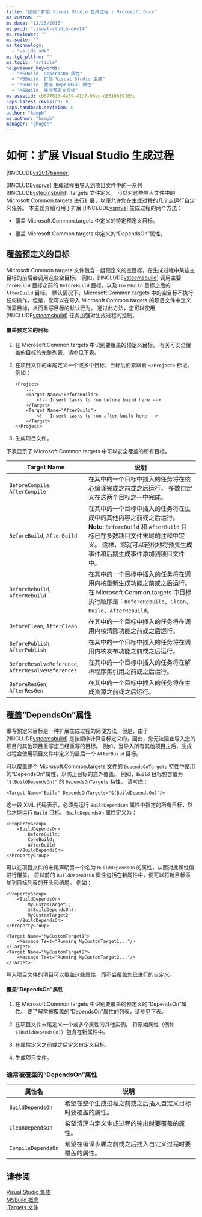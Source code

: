 ```yaml
---
title: "如何：扩展 Visual Studio 生成过程 | Microsoft Docs"
ms.custom: ""
ms.date: "12/15/2016"
ms.prod: "visual-studio-dev14"
ms.reviewer: ""
ms.suite: ""
ms.technology: 
  - "vs-ide-sdk"
ms.tgt_pltfrm: ""
ms.topic: "article"
helpviewer_keywords: 
  - "MSBuild, DependsOn 属性"
  - "MSBuild, 扩展 Visual Studio 生成"
  - "MSBuild, 重写 DependsOn 属性"
  - "MSBuild, 重写预定义目标"
ms.assetid: cb077613-4a59-41b7-96ec-d8516689163c
caps.latest.revision: 8
caps.handback.revision: 8
author: "kempb"
ms.author: "kempb"
manager: "ghogen"
---
```

# 如何：扩展 Visual Studio 生成过程
[!INCLUDE[vs2017banner](../code-quality/includes/vs2017banner.md)]

[!INCLUDE[vsprvs](../code-quality/includes/vsprvs_md.md)] 生成过程由导入到项目文件中的一系列 [!INCLUDE[vstecmsbuild](../extensibility/internals/includes/vstecmsbuild_md.md)] .targets 文件定义。  可以对这些导入文件中的 Microsoft.Common.targets 进行扩展，以便允许您在生成过程的几个点运行自定义任务。  本主题介绍可用于扩展 [!INCLUDE[vsprvs](../code-quality/includes/vsprvs_md.md)] 生成过程的两个方法：  
  
-   覆盖 Microsoft.Common.targets 中定义的特定预定义目标。  
  
-   覆盖 Microsoft.Common.targets 中定义的“DependsOn”属性。  
  
## 覆盖预定义的目标  
 Microsoft.Common.targets 文件包含一组预定义的空目标，在生成过程中某些主目标的前后会调用这些空目标。  例如，[!INCLUDE[vstecmsbuild](../extensibility/internals/includes/vstecmsbuild_md.md)] 调用主要 `CoreBuild` 目标之前的 `BeforeBuild` 目标，以及 `CoreBuild` 目标之后的 `AfterBuild` 目标。  默认情况下，Microsoft.Common.targets 中的空目标不执行任何操作，但是，您可以在导入 Microsoft.Common.targets 的项目文件中定义所需目标，从而重写目标的默认行为。  通过此方法，您可以使用 [!INCLUDE[vstecmsbuild](../extensibility/internals/includes/vstecmsbuild_md.md)] 任务加强对生成过程的控制。  
  
#### 覆盖预定义的目标  
  
1.  在 Microsoft.Common.targets 中识别要覆盖的预定义目标。  有关可安全覆盖的目标的完整列表，请参见下表。  
  
2.  在项目文件的末尾定义一个或多个目标，目标后面紧跟着 `</Project>` 标记。  例如：  
  
    ```  
    <Project>  
        ...  
        <Target Name="BeforeBuild">  
            <!-- Insert tasks to run before build here -->  
        </Target>  
        <Target Name="AfterBuild">  
            <!-- Insert tasks to run after build here -->  
        </Target>  
    </Project>  
    ```  
  
3.  生成项目文件。  
  
 下表显示了 Microsoft.Common.targets 中可以安全覆盖的所有目标。  
  
|Target Name|说明|  
|-----------------|--------|  
|`BeforeCompile`, `AfterCompile`|在其中的一个目标中插入的任务将在核心编译完成之前或之后运行。  多数自定义在这两个目标之一中完成。|  
|`BeforeBuild`, `AfterBuild`|在其中的一个目标中插入的任务将在生成中的其他内容之前或之后运行。 **Note:**  `BeforeBuild` 和 `AfterBuild` 目标已在多数项目文件末尾的注释中定义。  这样，您就可以轻松地将预先生成事件和后期生成事件添加到项目文件中。|  
|`BeforeRebuild`, `AfterRebuild`|在其中的一个目标中插入的任务将在调用内核重新生成功能之前或之后运行。  在 Microsoft.Common.targets 中目标执行顺序是：`BeforeRebuild`、`Clean`、`Build`、`AfterRebuild`。|  
|`BeforeClean`, `AfterClean`|在其中的一个目标中插入的任务将在调用内核清除功能之前或之后运行。|  
|`BeforePublish`, `AfterPublish`|在其中的一个目标中插入的任务将在调用内核发布功能之前或之后运行。|  
|`BeforeResolveReference`, `AfterResolveReferences`|在其中的一个目标中插入的任务将在解析程序集引用之前或之后运行。|  
|`BeforeResGen`, `AfterResGen`|在其中的一个目标中插入的任务将在生成资源之前或之后运行。|  
  
## 覆盖“DependsOn”属性  
 重写预定义目标是一种扩展生成过程的简便方法，但是，由于 [!INCLUDE[vstecmsbuild](../extensibility/internals/includes/vstecmsbuild_md.md)] 是按顺序计算目标定义的，因此，您无法阻止导入您的项目的其他项目重写您已经重写的目标。  例如，当导入所有其他项目之后，生成过程会使用项目文件中定义的最后一个 `AfterBuild` 目标。  
  
 可以覆盖整个 Microsoft.Common.targets 文件的 `DependsOnTargets` 特性中使用的“DependsOn”属性，以防止目标的意外覆盖。  例如，`Build` 目标包含值为 `"$(BuildDependsOn)"` 的 `DependsOnTargets` 特性。  请考虑：  
  
```  
<Target Name="Build" DependsOnTargets="$(BuildDependsOn)"/>  
```  
  
 这一段 XML 代码表示，必须先运行 `BuildDependsOn` 属性中指定的所有目标，然后才能运行 `Build` 目标。  `BuildDependsOn` 属性定义为：  
  
```  
<PropertyGroup>  
    <BuildDependsOn>  
        BeforeBuild;  
        CoreBuild;  
        AfterBuild  
    </BuildDependsOn>  
</PropertyGroup>  
```  
  
 可以在项目文件的末尾声明另一个名为 `BuildDependsOn` 的属性，从而对此属性值进行覆盖。  将以前的 `BuildDependsOn` 属性包括在新属性中，便可以将新目标添加到目标列表的开头和结尾。  例如：  
  
```  
<PropertyGroup>  
    <BuildDependsOn>  
        MyCustomTarget1;  
        $(BuildDependsOn);  
        MyCustomTarget2  
    </BuildDependsOn>  
</PropertyGroup>  
  
<Target Name="MyCustomTarget1">  
    <Message Text="Running MyCustomTarget1..."/>  
</Target>  
<Target Name="MyCustomTarget2">  
    <Message Text="Running MyCustomTarget2..."/>  
</Target>  
```  
  
 导入项目文件的项目可以覆盖这些属性，而不会覆盖您已进行的自定义。  
  
#### 覆盖“DependsOn”属性  
  
1.  在 Microsoft.Common.targets 中识别要覆盖的预定义的“DependsOn”属性。  要了解常被覆盖的“DependsOn”属性的列表，请参见下表。  
  
2.  在项目文件末尾定义一个或多个属性的其他实例。  将原始属性（例如 `$(BuildDependsOn)`）包含在新属性中。  
  
3.  在属性定义之前或之后定义自定义目标。  
  
4.  生成项目文件。  
  
### 通常被覆盖的“DependsOn”属性  
  
|属性名|说明|  
|---------|--------|  
|`BuildDependsOn`|希望在整个生成过程之前或之后插入自定义目标时要覆盖的属性。|  
|`CleanDependsOn`|希望清理自定义生成过程的输出时要覆盖的属性。|  
|`CompileDependsOn`|希望在编译步骤之前或之后插入自定义过程时要覆盖的属性。|  
  
## 请参阅  
 [Visual Studio 集成](../msbuild/visual-studio-integration-msbuild.md)   
 [MSBuild 概念](../msbuild/msbuild-concepts.md)   
 [.Targets 文件](../msbuild/msbuild-dot-targets-files.md)